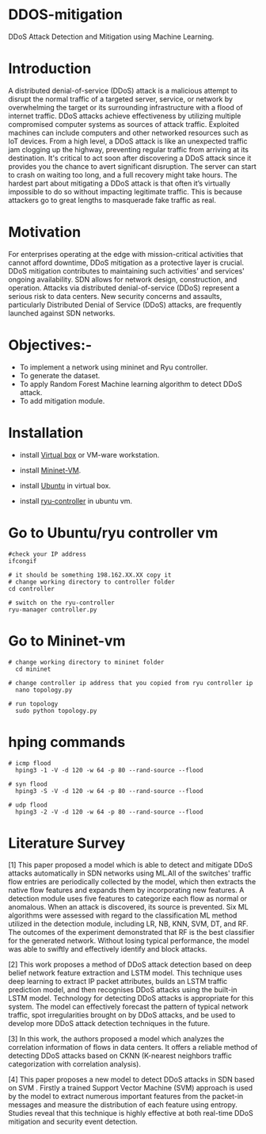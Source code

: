 # DDOS-mitigation
DDoS Attack Detection and Mitigation using Machine Learning.
# Introduction
  A distributed denial-of-service (DDoS) attack is a malicious attempt to disrupt the normal traffic of a targeted server, service, or network by overwhelming the target or its surrounding infrastructure with a flood of internet traffic. DDoS attacks achieve effectiveness by utilizing multiple compromised computer systems as sources of attack traffic. Exploited machines can include computers and other networked resources such as IoT devices. From a high level, a DDoS attack is like an unexpected traffic jam clogging up the highway, preventing regular traffic from arriving at its destination. It's critical to act soon after discovering a DDoS attack since it provides you the chance to avert significant disruption. The server can start to crash on waiting too long, and a full recovery might take hours. The hardest part about mitigating a DDoS attack is that often it’s virtually impossible to do so without impacting legitimate traffic. This is because attackers go to great lengths to masquerade fake traffic as real.

# Motivation
  For enterprises operating at the edge with mission-critical activities that cannot afford downtime, DDoS mitigation as a protective layer is crucial. DDoS mitigation contributes to maintaining such activities' and services' ongoing availability. SDN allows for network design, construction, and operation. Attacks via distributed denial-of-service (DDoS) represent a serious risk to data centers. New security concerns and assaults, particularly Distributed Denial of Service (DDoS) attacks, are frequently launched against SDN networks.

# Objectives:-
* To implement a network using mininet and Ryu controller.
* To generate the dataset.
* To apply Random Forest Machine learning algorithm to detect DDoS attack.
* To add mitigation module.
# Installation
-  install [Virtual box](https://www.virtualbox.org/wiki/Downloads) or VM-ware workstation.

- install [Mininet-VM](https://github.com/mininet/mininet/releases/).

- install [Ubuntu](https://ubuntu.com/download/desktop) in virtual box.

- install [ryu-controller](https://ryu.readthedocs.io/en/latest/getting_started.html) in ubuntu vm.

# Go to Ubuntu/ryu controller vm
    #check your IP address
    ifcongif
   
    # it should be something 198.162.XX.XX copy it
    # change working directory to controller folder
    cd controller

    # switch on the ryu-controller
    ryu-manager controller.py

# Go to Mininet-vm

    # change working directory to mininet folder
      cd mininet

    # change controller ip address that you copied from ryu controller ip
      nano topology.py

    # run topology
      sudo python topology.py
# hping commands
    # icmp flood
      hping3 -1 -V -d 120 -w 64 -p 80 --rand-source --flood
    
    # syn flood
      hping3 -S -V -d 120 -w 64 -p 80 --rand-source --flood

    # udp flood
      hping3 -2 -V -d 120 -w 64 -p 80 --rand-source --flood

# Literature Survey

   [1]  This paper proposed a model which is able to detect and mitigate DDoS attacks automatically in SDN networks using ML.All of the switches' traffic flow entries are periodically collected by the model, which then extracts the native flow features and expands them by incorporating new features. A detection module uses five features to categorize each flow as normal or anomalous. When an attack is discovered, its source is prevented. Six ML algorithms were assessed with regard to the classification ML method utilized in the detection module, including LR, NB, KNN, SVM, DT, and RF. The outcomes of the experiment demonstrated that RF is the best classifier for the generated network. Without losing typical performance, the model was able to swiftly and effectively identify and block attacks.

[2] This work proposes a method of DDoS attack detection based on deep belief network feature extraction and LSTM model. This technique uses deep learning to extract IP packet attributes, builds an LSTM traffic prediction model, and then recognises DDoS attacks using the built-in LSTM model. Technology for detecting DDoS attacks is appropriate for this system. The model can effectively forecast the pattern of typical network traffic, spot irregularities brought on by DDoS attacks, and be used to develop more DDoS attack detection techniques in the future.

[3] In this work, the authors proposed a model which analyzes the correlation information of flows in data centers. It offers a reliable method of detecting DDoS attacks based on CKNN (K-nearest neighbors traffic categorization with correlation analysis).

[4] This paper proposes a new model to detect DDoS attacks in SDN based on SVM . Firstly a trained Support Vector Machine (SVM) approach is used by the model to extract numerous important features from the packet-in messages and measure the distribution of each feature using entropy. Studies reveal that this technique is highly effective at both real-time DDoS mitigation and security event detection.
